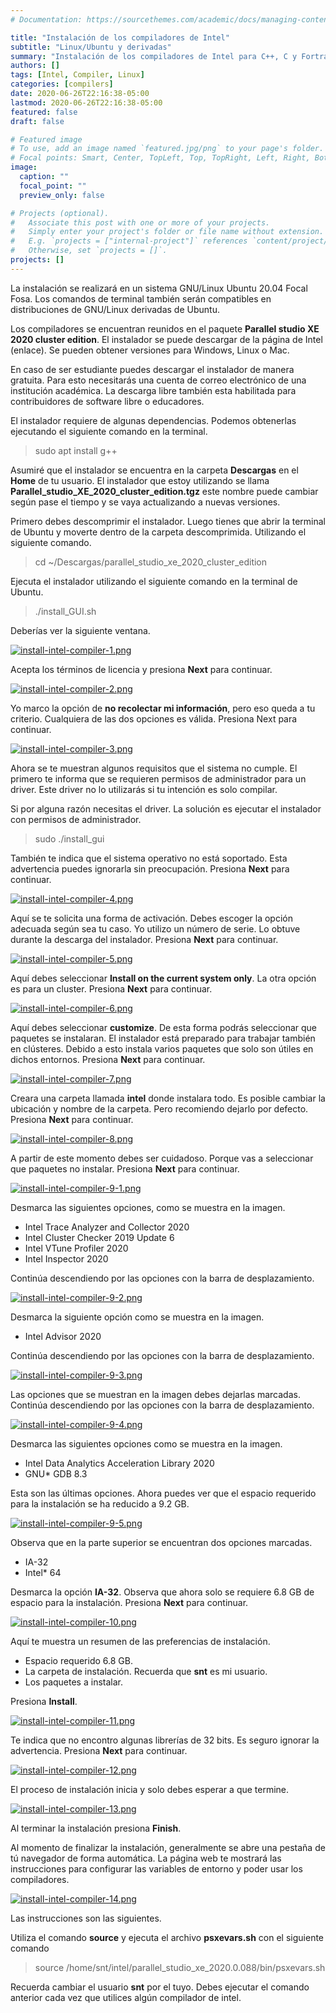 ```yaml
---
# Documentation: https://sourcethemes.com/academic/docs/managing-content/

title: "Instalación de los compiladores de Intel"
subtitle: "Linux/Ubuntu y derivadas"
summary: "Instalación de los compiladores de Intel para C++, C y Fortran en su version de cluster en un entorno linux."
authors: []
tags: [Intel, Compiler, Linux]
categories: [compilers]
date: 2020-06-26T22:16:38-05:00
lastmod: 2020-06-26T22:16:38-05:00
featured: false
draft: false

# Featured image
# To use, add an image named `featured.jpg/png` to your page's folder.
# Focal points: Smart, Center, TopLeft, Top, TopRight, Left, Right, BottomLeft, Bottom, BottomRight.
image:
  caption: ""
  focal_point: ""
  preview_only: false

# Projects (optional).
#   Associate this post with one or more of your projects.
#   Simply enter your project's folder or file name without extension.
#   E.g. `projects = ["internal-project"]` references `content/project/deep-learning/index.md`.
#   Otherwise, set `projects = []`.
projects: []
---
```

La instalación se realizará en un sistema GNU/Linux Ubuntu 20.04 Focal Fosa. Los comandos de terminal también serán compatibles en distribuciones de GNU/Linux derivadas de Ubuntu.

Los compiladores se encuentran reunidos en el paquete **Parallel studio XE 2020 cluster edition**. El instalador se puede descargar de la página de Intel (enlace). Se pueden obtener versiones para Windows, Linux o Mac.

En caso de ser estudiante puedes descargar el instalador de manera gratuita. Para esto necesitarás una cuenta de correo electrónico de una institución académica. La descarga libre también esta habilitada para contribuidores de software libre o educadores.

El instalador requiere de algunas dependencias. Podemos obtenerlas ejecutando el siguiente comando en la terminal.

> sudo apt install g++

Asumiré que el instalador se encuentra en la carpeta **Descargas** en el **Home** de tu usuario. El instalador que estoy utilizando se llama **Parallel_studio_XE_2020_cluster_edition.tgz** este nombre puede cambiar según pase el tiempo y se vaya actualizando a nuevas versiones.

Primero debes descomprimir el instalador. Luego tienes que abrir la terminal de Ubuntu y moverte dentro de la carpeta descomprimida. Utilizando el siguiente comando.

> cd ~/Descargas/parallel_studio_xe_2020_cluster_edition

Ejecuta el instalador utilizando el siguiente comando en la terminal de Ubuntu.

> ./install_GUI.sh

Deberías ver la siguiente ventana.

[![install-intel-compiler-1.png](https://i.postimg.cc/05W9gtBG/install-intel-compiler-1.png)](https://postimg.cc/G9yWGjr9)

Acepta los términos de licencia y presiona **Next** para continuar.

[![install-intel-compiler-2.png](https://i.postimg.cc/8P7NTh22/install-intel-compiler-2.png)](https://postimg.cc/8jgqHrP4)

Yo marco la opción de **no recolectar mi información**, pero eso queda a tu criterio. Cualquiera de las dos opciones es válida. Presiona Next para continuar.

[![install-intel-compiler-3.png](https://i.postimg.cc/52vJCfNp/install-intel-compiler-3.png)](https://postimg.cc/pm23Nbjn)

Ahora se te muestran algunos requisitos que el sistema no cumple. El primero te informa que se requieren permisos de administrador para un driver. Este driver no lo utilizarás si tu intención es solo compilar.

Si por alguna razón necesitas el driver. La solución es ejecutar el instalador con permisos de administrador.

> sudo ./install_gui

También te indica que el sistema operativo no está soportado. Esta advertencia puedes ignorarla sin preocupación. Presiona **Next** para continuar.

[![install-intel-compiler-4.png](https://i.postimg.cc/TwTTxBx0/install-intel-compiler-4.png)](https://postimg.cc/NyC37J52)

Aquí se te solicita una forma de activación. Debes escoger la opción adecuada según sea tu caso. Yo utilizo un número de serie. Lo obtuve durante la descarga del instalador. Presiona **Next** para continuar.

[![install-intel-compiler-5.png](https://i.postimg.cc/d3xF81yN/install-intel-compiler-5.png)](https://postimg.cc/fSm1sM5Y)

Aquí debes seleccionar **Install on the current system only**. La otra opción es para un cluster. Presiona **Next** para continuar.

[![install-intel-compiler-6.png](https://i.postimg.cc/ncNZrXZC/install-intel-compiler-6.png)](https://postimg.cc/CzC96LRg)

Aquí debes seleccionar **customize**. De esta forma podrás seleccionar que paquetes se instalaran. El instalador está preparado para trabajar también en clústeres. Debido a esto instala varios paquetes que solo son útiles en dichos entornos. Presiona **Next** para continuar.

[![install-intel-compiler-7.png](https://i.postimg.cc/vBXbZXHs/install-intel-compiler-7.png)](https://postimg.cc/k6VkjQb1)

Creara una carpeta llamada **intel** donde instalara todo. Es posible cambiar la ubicación y nombre de la carpeta. Pero recomiendo dejarlo por defecto. Presiona **Next** para continuar.

[![install-intel-compiler-8.png](https://i.postimg.cc/9fhhPsD2/install-intel-compiler-8.png)](https://postimg.cc/rDQ3MnGZ)

A partir de este momento debes ser cuidadoso. Porque vas a seleccionar que paquetes no instalar. Presiona **Next** para continuar.

[![install-intel-compiler-9-1.png](https://i.postimg.cc/QtNZw5gn/install-intel-compiler-9-1.png)](https://postimg.cc/94kkqDnG)

Desmarca las siguientes opciones, como se muestra en la imagen.

- Intel Trace Analyzer and Collector 2020
- Intel Cluster Checker 2019 Update 6
- Intel VTune Profiler 2020
- Intel Inspector 2020

Continúa descendiendo por las opciones con la barra de desplazamiento.

[![install-intel-compiler-9-2.png](https://i.postimg.cc/0Qt1sQc5/install-intel-compiler-9-2.png)](https://postimg.cc/jwJF6RpB)

Desmarca la siguiente opción como se muestra en la imagen.

- Intel Advisor 2020

Continúa descendiendo por las opciones con la barra de desplazamiento.

[![install-intel-compiler-9-3.png](https://i.postimg.cc/D08kyTMr/install-intel-compiler-9-3.png)](https://postimg.cc/JHVdP9m0)

Las opciones que se muestran en la imagen debes dejarlas marcadas. Continúa descendiendo por las opciones con la barra de desplazamiento.

[![install-intel-compiler-9-4.png](https://i.postimg.cc/WzCRdHBQ/install-intel-compiler-9-4.png)](https://postimg.cc/D4rpDByg)

Desmarca las siguientes opciones como se muestra en la imagen.

- Intel Data Analytics Acceleration Library 2020
- GNU* GDB 8.3

Esta son las últimas opciones. Ahora puedes ver que el espacio requerido para la instalación se ha reducido a 9.2 GB.

[![install-intel-compiler-9-5.png](https://i.postimg.cc/dQxcNhh4/install-intel-compiler-9-5.png)](https://postimg.cc/Wtgyhb6k)

Observa que en la parte superior se encuentran dos opciones marcadas.

- IA-32
- Intel\* 64

Desmarca la opción **IA-32**. Observa que ahora solo se requiere 6.8 GB de espacio para la instalación. Presiona **Next** para continuar.

[![install-intel-compiler-10.png](https://i.postimg.cc/VL0QxzM1/install-intel-compiler-10.png)](https://postimg.cc/xcQ4HDtF)

Aquí te muestra un resumen de las preferencias de instalación.

- Espacio requerido 6.8 GB.
- La carpeta de instalación. Recuerda que **snt** es mi usuario.
- Los paquetes a instalar.

Presiona **Install**.

[![install-intel-compiler-11.png](https://i.postimg.cc/7Zv8DjMz/install-intel-compiler-11.png)](https://postimg.cc/GHjSx7f3)

Te indica que no encontro algunas librerías de 32 bits. Es seguro ignorar la advertencia. Presiona **Next** para continuar.

[![install-intel-compiler-12.png](https://i.postimg.cc/tg5L3J0d/install-intel-compiler-12.png)](https://postimg.cc/PLC3ht5N)

El proceso de instalación inicia y solo debes esperar a que termine.

[![install-intel-compiler-13.png](https://i.postimg.cc/0ypgNZcB/install-intel-compiler-13.png)](https://postimg.cc/dhtNHRM2)

Al terminar la instalación presiona **Finish**.

Al momento de finalizar la instalación, generalmente se abre una pestaña de tú navegador de forma automática. La página web te mostrará las instrucciones para configurar las variables de entorno y poder usar los compiladores.

[![install-intel-compiler-14.png](https://i.postimg.cc/CKY3nD2L/install-intel-compiler-14.png)](https://postimg.cc/xXxxWkYW)

Las instrucciones son las siguientes.

Utiliza el comando **source** y ejecuta el archivo **psxevars.sh** con el siguiente comando

> source /home/snt/intel/parallel_studio_xe_2020.0.088/bin/psxevars.sh

Recuerda cambiar el usuario **snt** por el tuyo. Debes ejecutar el comando anterior cada vez que utilices algún compilador de intel.
